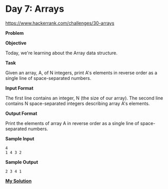 # Day 7: Arrays

https://www.hackerrank.com/challenges/30-arrays

**Problem**

**Objective**

Today, we're learning about the Array data structure.

**Task**

Given an array, A, of N integers, print A's elements in reverse order as a single line of space-separated numbers.

**Input Format**

The first line contains an integer, N (the size of our array).
The second line contains N space-separated integers describing array A's elements.

**Output Format**

Print the elements of array A in reverse order as a single line of space-separated numbers.

**Sample Input**

```
4
1 4 3 2
```

**Sample Output**

```
2 3 4 1
```

[**My Solution**](answer.py)
